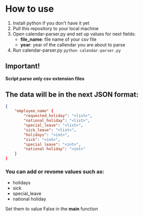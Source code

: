 # How to use

1. Install python if you don't have it yet
2. Pull this repository to your local machine
3. Open calendar-parser.py and set up values for next fields:
    - **file_name**: file name of your csv file
    - **year**: year of the callendar you are about to parse
4. Run calendar-parser.py
``python calendar-parser.py``

## Important!
**Script parse only csv extension files**

## The data will be in the next JSON format:

```json
{
    "employee_name" {
        "requested_holiday": "<list>",
        "national_holiday": "<list>",
        "special_leave": "<list>",
        "sick_leave": "<list>",
        "holidays": "<int>",
        "sick": "<int>",
        "special leave": "<int>",
        "national holiday": "<int>"
    }
}
```

### You can add or revome values such as:
- holidays
- sick
- special_leave
- national holiday

Set them to value False in the **main** function

